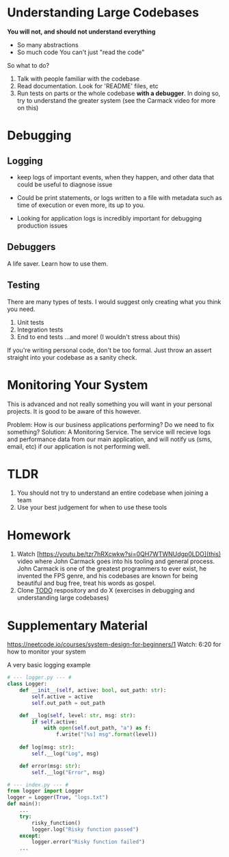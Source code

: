 # Understanding Large Codebases
__You will not, and should not understand everything__
* So many abstractions
* So much code
You can't just "read the code"  

So what to do? 
1. Talk with people familiar with the codebase
2. Read documentation. Look for 'README' files, etc
2. Run tests on parts or the whole codebase __with a debugger__. In doing so, try to understand the greater system (see the Carmack video for more on this)

# Debugging
## Logging
* keep logs of important events, when they happen, and other data that could be useful to diagnose issue
* Could be print statements, or logs written to a file with metadata such as time of execution or even more, its up to you.

* Looking for application logs is incredibly important for debugging production issues

## Debuggers
A life saver. Learn how to use them.

## Testing
There are many types of tests. I would suggest only creating what you think you need.

1. Unit tests
2. Integration tests
3. End to end tests
...and more! (I wouldn't stress about this)

If you're writing personal code, don't be too formal. Just throw an assert straight into your codebase as a sanity check.  

# Monitoring Your System
This is advanced and not really something you will want in your personal projects.
It is good to be aware of this however.

Problem: How is our business applications performing? Do we need to fix something?
Solution: A Monitoring Service. The service will recieve logs and performance data from our main application, and will notify us (sms, email, etc) if our application is not performing well. 

# TLDR
1. You should not try to understand an entire codebase when joining a team
2. Use your best judgement for when to use these tools 

# Homework
1. Watch [https://youtu.be/tzr7hRXcwkw?si=0QH7WTWNUdgp0LDO](this) video where John Carmack goes into his tooling and general process. John Carmack is one of the greatest programmers to ever exist, he invented the FPS genre, and his codebases are known for being beautiful and bug free, treat his words as gospel.
2. Clone [TODO](this) respository and do X (exercises in debugging and understanding large codebases)


# Supplementary Material
https://neetcode.io/courses/system-design-for-beginners/1 Watch: 6:20 for how to monitor your system

A very basic logging example
```python
# --- logger.py --- # 
class Logger:
    def __init__(self, active: bool, out_path: str):
        self.active = active
        self.out_path = out_path

    def __log(self, level: str, msg: str):
        if self.active:
            with open(self.out_path, "a") as f:
                f.write("[%s] msg".format(level))
    
    def log(msg: str):
        self.__log("Log", msg)

    def error(msg: str):
        self.__log("Error", msg)

# --- index.py --- # 
from logger import Logger
logger = Logger(True, "logs.txt")
def main():
    ...
    try:
        risky_function()
        logger.log("Risky function passed")
    except:
        logger.error("Risky function failed")
    ...

```